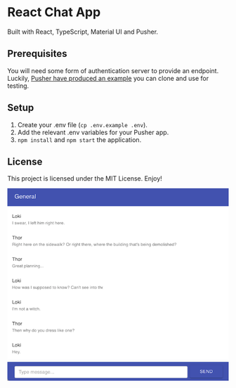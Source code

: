 # React Chat App

Built with React, TypeScript, Material UI and Pusher.

## Prerequisites
You will need some form of authentication server to provide an endpoint. Luckily, [Pusher have produced an example](https://github.com/pusher/pusher-channels-auth-example/) you can clone and use for testing.

## Setup
1. Create your .env file (`cp .env.example .env`).
2. Add the relevant .env variables for your Pusher app.
3. `npm install` and `npm start` the application.

## License

This project is licensed under the MIT License. Enjoy!

![Screenshot of chat app](https://github.com/tomgiddings/react-chat/blob/main/screenshot.png?raw=true)
